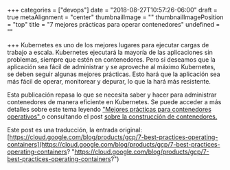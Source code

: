 +++
categories = ["devops"]
date = "2018-08-27T10:57:26-06:00"
draft = true
metaAlignment = "center"
thumbnailImage = ""
thumbnailImagePosition = "top"
title = "7 mejores prácticas para operar contenedores"
undefined = ""

+++
Kubernetes  es uno de los mejores lugares para ejecutar cargas de trabajo a escala. Kubernetes ejecutará la mayoría de las aplicaciones sin problemas, siempre que estén en contenedores. Pero si deseamos que la aplicación sea fácil de administrar y se aproveche al máximo Kubernetes, se deben seguir algunas mejores prácticas. Esto hará que la aplicación sea más fácil de operar, monitorear y depurar, lo que la hará más resistente.

Esta publicación repasa lo que se necesita saber y hacer para administrar contenedores de manera eficiente en Kubernetes. Se puede acceder a más detalles sobre este tema leyendo ["Mejores prácticas para contenedores operativos" ](https://cloud.google.com/solutions/best-practices-for-operating-containers) o  consultando el post  [sobre la construcción de contenedores.](https://cloud.google.com/blog/products/gcp/7-best-practices-for-building-containers)

Este post es una traducción, la entrada original: [https://cloud.google.com/blog/products/gcp/7-best-practices-operating-containers](https://cloud.google.com/blog/products/gcp/7-best-practices-operating-containers? "https://cloud.google.com/blog/products/gcp/7-best-practices-operating-containers?")